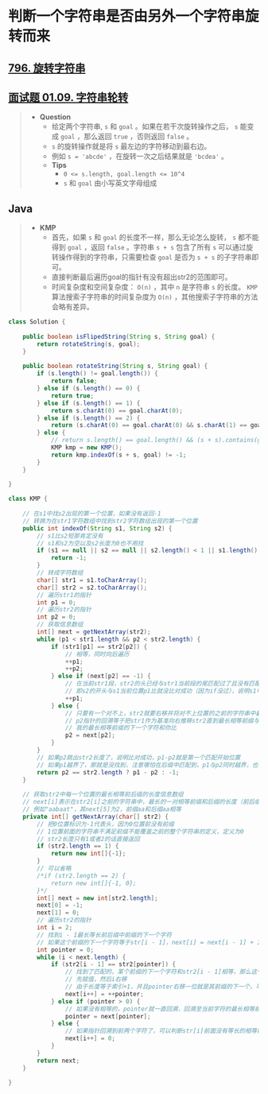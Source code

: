 # 判断一个字符串是否由另外一个字符串旋转而来

## [796. 旋转字符串](https://leetcode.cn/problems/rotate-string/)

## [面试题 01.09. 字符串轮转](https://leetcode.cn/problems/string-rotation-lcci/)

> - **Question**
>   - 给定两个字符串, `s` 和 `goal` 。如果在若干次旋转操作之后， `s` 能变成 `goal` ，那么返回 `true` ，否则返回 `false` 。
>   - `s` 的旋转操作就是将 `s` 最左边的字符移动到最右边。
>   - 例如 `s = 'abcde'` ，在旋转一次之后结果就是 `'bcdea'` 。
>   - **Tips**
>     - `0 <= s.length, goal.length <= 10^4`
>     - `s` 和 `goal` 由小写英文字母组成

## Java

> - **KMP**
>   - 首先，如果 `s` 和 `goal` 的长度不一样，那么无论怎么旋转， `s` 都不能得到 `goal` ，返回 `false` 。字符串 `s + s` 包含了所有 `s` 可以通过旋转操作得到的字符串，只需要检查 `goal` 是否为 `s + s` 的子字符串即可。
>   - 直接判断最后遍历goal的指针有没有超出str2的范围即可。
>   - 时间复杂度和空间复杂度： `O(n)` ，其中 `n` 是字符串 `s` 的长度。 `KMP` 算法搜索子字符串的时间复杂度为 `O(n)` ，其他搜索子字符串的方法会略有差异。

```java
class Solution {
    
    public boolean isFlipedString(String s, String goal) {
        return rotateString(s, goal);
    }
    
    public boolean rotateString(String s, String goal) {
        if (s.length() != goal.length()) {
            return false;
        } else if (s.length() == 0) {
            return true;
        } else if (s.length() == 1) {
            return s.charAt(0) == goal.charAt(0);
        } else if (s.length() == 2) {
            return (s.charAt(0) == goal.charAt(0) && s.charAt(1) == goal.charAt(1)) || (s.charAt(0) == goal.charAt(1) && s.charAt(1) == goal.charAt(0));
        } else {
            // return s.length() == goal.length() && (s + s).contains(goal);
            KMP kmp = new KMP();
            return kmp.indexOf(s + s, goal) != -1;
        }
    }
    
}

class KMP {
    
    // 在s1中找s2出现的第一个位置，如果没有返回-1
    // 转换为在str1字符数组中找到str2字符数组出现的第一个位置
    public int indexOf(String s1, String s2) {
        // s1比s2短那肯定没有
        // s1和s2为空以及s2长度为0也不用找
        if (s1 == null || s2 == null || s2.length() < 1 || s1.length() < s2.length()) {
            return -1;
        }
        // 转成字符数组
        char[] str1 = s1.toCharArray();
        char[] str2 = s2.toCharArray();
        // 遍历str1的指针
        int p1 = 0;
        // 遍历str2的指针
        int p2 = 0;
        // 获取信息数组
        int[] next = getNextArray(str2);
        while (p1 < str1.length && p2 < str2.length) {
            if (str1[p1] == str2[p2]) {
                // 相等，同时向后遍历
                ++p1;
                ++p2;
            } else if (next[p2] == -1) {
                // 在当前str1段，str2的头已经与str1当前段的尾匹配过了且没有匹配上，str1应该拿下一个段来匹配str2
                // 即s2的开头与s1当前位置p1比就没比对成功（因为if没过），说明s1中的s2一定不以当前p1位置开头，直接从下一个位置开始匹配，和暴力法一样
                ++p1;
            } else {
                // 只要有一个对不上，str2就要右移并将对不上位置的之前的字符串中最长前后缀中前缀的下一个字符对准str1中对不上的那个字符
                // p2指针的回溯等于把str1作为基准向右推移str2直到最长相等前缀与当前p1对齐的过程
                // 我的最长相等前缀的下一个字符和你比
                p2 = next[p2];
            }
        }
        // 如果p2跳出str2长度了，说明比对成功，p1-p2就是第一个匹配开始位置
        // 如果p1越界了，那就是没找到，注意哪怕在后缀中匹配到，p1与p2同时越界，也会判断p2==str2.length
        return p2 == str2.length ? p1 - p2 : -1;
    }
    
    // 获取str2中每一个位置的最长相等前后缀的长度信息数组
    // next[i]表示在str2[i]之前的字符串中，最长的一对相等前缀和后缀的长度（前后缀不能包括前面的字符串整体）
    // 例如"aabaat"，其next[5]为2，前缀aa和后缀aa相等
    private int[] getNextArray(char[] str2) {
        // 把0位置标识为-1代表头，因为0位置前没有前缀
        // 1位置前面的字符串不满足前缀不能覆盖之前的整个字符串的定义，定义为0
        // str2长度只有1或者2的话直接返回
        if (str2.length == 1) {
            return new int[]{-1};
        }
        // 可以省略
        /*if (str2.length == 2) {
            return new int[]{-1, 0};
        }*/
        int[] next = new int[str2.length];
        next[0] = -1;
        next[1] = 0;
        // 遍历str2的指针
        int i = 2;
        // 找到i - 1最长等长前后缀中前缀的下一个字符
        // 如果这个前缀的下一个字符等于str[i - 1]，next[i] = next[i - 1] + 1
        int pointer = 0;
        while (i < next.length) {
            if (str2[i - 1] == str2[pointer]) {
                // 找到了匹配的，某个前缀的下一个字符和str2[i - 1]相等，那么这个前缀的长度+1就是str2[i]的最长相等前后缀长度
                // 先赋值，然后i右移
                // 由于长度等于索引+1，并且pointer右移一位就是其前缀的下一个，可以在计算next[i + 1]时被利用，所以++pointer
                next[i++] = ++pointer;
            } else if (pointer > 0) {
                // 如果没有相等的，pointer就一直回溯，回溯至当前字符的最长相等前后缀中前缀的下一个字符
                pointer = next[pointer];
            } else {
                // 如果指针回溯到前两个字符了，可以判断str[i]前面没有等长的相等前缀和后缀
                next[i++] = 0;
            }
        }
        return next;
    }
    
}
```

